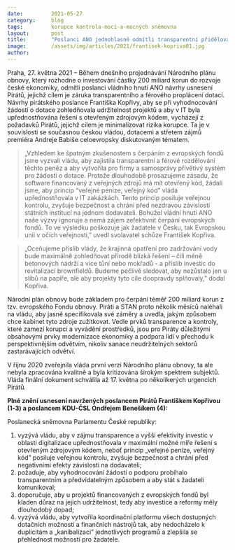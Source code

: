 ```yaml
---
date:         2021-05-27
category:     blog
tags:         korupce kontrola-moci-a-mocných sněmovna
layout:       post
title:        "Poslanci ANO jednohlasně odmítli transparentní přidělování dotací, až 200 miliard korun nebude pod dostatečnou veřejnou kontrolou"
image:        /assets/img/articles/2021/frantisek-kopriva01.jpg
author:       
---
```

 
 

Praha, 27. května 2021 – Během dnešního projednávání Národního plánu obnovy, který rozhodne o investování částky 200 miliard korun do rozvoje české ekonomiky, odmítli poslanci vládního hnutí ANO návrhy usnesení Pirátů, jejichž cílem je záruka transparentního a férového proplácení dotací. Návrhy pirátského poslance Františka Kopřivy, aby se při vyhodnocování žádostí o dotace zohledňovala udržitelnost projektů a aby v IT byla upřednostňována řešení s otevřeným zdrojovým kódem, vycházejí z požadavků Pirátů, jejichž cílem je minimalizovat rizika korupce. Ta je v souvislosti se současnou českou vládou, dotacemi a střetem zájmů premiéra Andreje Babiše celoevropsky diskutovaným tématem.

> „Vzhledem ke špatným zkušenostem s čerpáním z evropských fondů jsme vyzvali vládu, aby zajistila transparentní a férové rozdělování těchto peněz a aby vytvořila pro firmy a samosprávy přívětivý systém pro žádosti o dotace. Protože dlouhodobě prosazujeme zásadu, že software financovaný z veřejných zdrojů má mít otevřený kód, žádali jsme, aby princip “veřejné peníze, veřejný kód” vláda upřednostňovala v IT zakázkách. Tento princip posiluje veřejnou kontrolu, zvyšuje bezpečnost a chrání před nezdravou závislostí státních institucí na jednom dodavateli. Bohužel vládní hnutí ANO naše výzvy ignoruje a nemá zájem zefektivnit čerpání evropských fondů. To ve výsledku poškozuje jak žadatele v Česku, tak Evropskou unii v očích veřejnosti,” uvedl svolavatel schůze František Kopřiva. 

> „Oceňujeme příslib vlády, že krajinná opatření pro zadržování vody bude maximálně zohledňovat přírodě blízká řešení – čili méně betonových nádrží a více tůní nebo mokřadů - a příslib investic do revitalizací brownfieldů. Budeme pečlivě sledovat, aby nezůstalo jen u slibů na papíře, ale aby projekty tyto cíle doopravdy splňovaly,” dodal Kopřiva. 

Národní plán obnovy bude základem pro čerpání téměř 200 miliard korun z tzv. evropského Fondu obnovy. Piráti a STAN proto několik měsíců naléhali na vládu, aby jasně specifikovala své záměry a uvedla, jakým způsobem chce kabinet tyto zdroje zužitkovat. Vedle prvků transparence a kontroly, které zamezí korupci a vyvádění prostředků, jsou pro Piráty důležitými obsahovými prvky modernizace ekonomiky a podpora lidí v přechodu k perspektivnějším odvětvím, nikoliv sanace neudržitelných sektorů zastarávajících odvětví.

V říjnu 2020 zveřejnila vláda první verzi Národního plánu obnovy, ta ale nebyla zpracována kvalitně a byla kritizována širokým spektrem subjektů. Vláda finální dokument schválila až 17. května po několikerých urgencích Pirátů.

**Plné znění usnesení navržených poslancem Pirátů Františkem Kopřivou (1-3) a poslancem KDU-ČSL Ondřejem Benešíkem (4):**

Poslanecká sněmovna Parlamentu České republiky:

1. vyzývá vládu, aby v zájmu transparence a vyšší efektivity investic v oblasti digitalizace upřednostňovala v maximální možné míře řešení s otevřeným zdrojovým kódem, neboť princip „veřejné peníze, veřejný kód” posiluje veřejnou kontrolu, zvyšuje bezpečnost a chrání před negativními efekty závislosti na dodavateli;
2. požaduje, aby vyhodnocování žádostí o podporu probíhalo transparentním a předvídatelným způsobem a aby stát s žadateli komunikoval; 
3. doporučuje, aby u projektů financovaných z evropských fondů byl kladen důraz na jejich udržitelnost, tedy aby investice a reformy měly dlouhodobý dopad; 
4. vyzývá vládu, aby vytvořila koordinační platformu všech dostupných dotačních možností a finančních nástrojů tak, aby nedocházelo k duplicitám a „kanibalizaci” jednotlivých programů a zlepšila se přehlednost možností pro žadatele.

